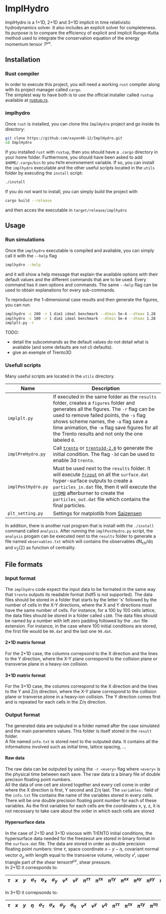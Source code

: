 # ImplHydro

ImplHydro is a 1+1D, 2+1D and 3+1D implicit in time relativistic hydrodynamics solver. It also includes an explicit solver for completeness.  
Its purpose is to compare the efficiency of explicit and implicit Runge-Kutta 
method used to integrate the conservation equation of the energy momentum tensor $T^{\mu\nu}$.

## Installation


### Rust compiler
In order to execute this project, you will need a working `rust` compiler along with its project manager called `cargo`.  
The simplest way to have both is to use the official installer called `rustup` available at [rustup.rs](https://rustup.rs).  


### implhydro
Once `rust` is installed, you can clone this `ImplHydro` project and go inside its directory:  
```bash
git clone https://github.com/xayon40-12/ImplHydro.git
cd ImplHydro
```

If you installed `rust` with `rustup`, then you should have a `.cargo` directory in your home folder. Furthermore, you should have been asked to add `$HOME/.cargo/bin` to you `PATH` environement variable. If so, you can install the `implhydro` executable and the other useful scripts located in the `utils` folder by executing the `install` script:  
```bash
./install
```

If you do not want to install, you can simply build the project with
```bash
cargo build --release
```
and then acces the executable in `target/release/implhydro`

## Usage

### Run simulations

Once the `implhydro` executable is compiled and available, you can simply call it with the `--help` flag
```bash
implhydro --help
```
and it will show a help message that explain the available options with their default values and the different commands that are to be used.
Every command has it own options and commands. The same `--help` flag can be used to obtain explanations for every sub-commands.  

To reproduce the 1-dimensional case results and then generate the figures, you can run:
```bash
implhydro -c 200 -r 1 dim1 ideal benchmark --dtmin 5e-4 --dtmax 1.28
implhydro -c 100 -r 1 dim1 ideal benchmark --dtmin 5e-4 --dtmax 1.28
implplt.py -r
```

TODO:  
- detail the subcommands as the default values do not detail what is available (and some defaults are not cli defaults).
- give an exemple of Trento3D

### Usefull scripts

Many useful scripts are located in the `utils` directory.  

| Name | Description |
|------|-------------|
| `implplt.py` | If executed in the same folder as the `results` folder, creates a `figures` folder and generates all the figures. The `-r` flag can be used to remove failed points, the `-s` flag shows scheme names, the `-a` flag save a time animation, the `-m` flag save figures for all the Trento results and not only the one labeled `0`. |
| `implPreHydro.py` | Call [`trento`](https://github.com/Duke-QCD/trento) or [`trento3d-2.0`](https://github.com/Duke-QCD/trento3d-2.0) to generate the initial condition. The flag `-3d` can be used to enable 3d `trento`. |
| `implPostHydro.py` | Must be used next to the `results` folder. It will execute [`frzout`](https://github.com/Duke-QCD/frzout) on all the `surface.dat` hyper-surface outputs to create a `particles_in.dat` file, then it will execute the [`UrQMD`](https://github.com/jbernhard/urqmd-afterburner) afterburner to create the `particles_out.dat` file which contains the final particles.|
| `plt_setting.py` | Settings for matplotlib from [Saizensen](https://github.com/MasakiyoK/Saizensen) |

In addition, there is another rust program that is install with the `./install` command called `analysis`. After running the `implPostHydro.py` script, the `analysis` progam can be executed next to the `results` folder to generate a file named `observables.txt` which will contains the observables $\mathrm{dN}_\mathrm{ch}/\mathrm{d}\eta$ and $v_2\{2\}$ as function of centrality.  

## File formats

### Input format

The `implhydro` code expect the input data to be formated in the same way that `trento` outputs its readable format (hdf5 is not supported). The data files should be stored in a folder that starts by the letter 's' followed by the number of cells in the X-Y directions, where the X and Y directions must have the same number of cells. For instance, for a 100 by 100 cells lattice, the data files should be stored in a folder called `s100`. The data files should be named by a number with left zero padding followed by the `.dat` file extension. For instance, in the case where 100 initial conditions are stored, the first file would be `00.dat` and the last one `99.dat`.  

#### 2+1D matrix format

For the 2+1D case, the columns correpsond to the X direction and the lines to the Y direction, where the X-Y plane correspond to the collision plane or transverse plane in a heavy-ion collision.

#### 3+1D matrix format

For the 3+1D case, the columns correspond to the X direction and the lines to the Y and Z/$\eta$ direction, where the X-Y plane correspond to the collision plane or tranverse plone in a heavy-ion collision. The Y direction comes first and is repeated for each cells in the Z/$\eta$ direction.

### Output format

The generated data are outputed in a folder named after the case simulated and the main parameters values. This folder is itself stored in the `result` folder.  
A file named `info.txt` is stored next to the outputed data. It contains all the informations involved such as initial time, lattice spacing, ...

#### Raw data

The raw data can be outputed by using the `-r <every>` flag where `<every>` is the physical time between each save. The raw data is a binary file of double precison floating point numbers.   
All the data of one cell are stored together and every cell come in order where the X direction is first, Y second and Z/$\eta$ last. The `variables:` field of the `info.txt` file contains the name of the variables stored in every cells. There will be one double precision floating point number for each of these variables. As the first variables for each cells are the coordinates x, y, z, it is not necessary to take care about the order in which each cells are stored

#### Hypersurface data

In the case of 2+1D and 3+1D viscous with TrENTO initial conditions, the hypersurface data needed for the freezeout are stored in binary format in the `surface.dat` file. The data are stored in order as double precision floating point numbers: time $\tau$, space coordinate $x-y-\eta$, covariant normal vector $\sigma_\mu$ with length equal to the transverse volume, velocity $v^i$,  upper triangle part of the shear tensor$\pi^{\mu\nu}$, shear pressure.  
In 2+1D it corresponds to:  


| $\tau$ | $x$ | $y$ | $\sigma_\tau$ | $\sigma_x$ | $\sigma_y$ | $v^x$ | $v^y$ | $\pi^{\tau\tau}$ | $\pi^{\tau x}$ | $\pi^{\tau y}$ | $\pi^{x x}$ | $\pi^{xy}$ | $\pi^{yy}$ | $\pi^{\eta\eta}$ | $\Pi$ |
|--|--|--|--|--|--|--|--|--|--|--|--|--|--|--|--|

In 3+1D it correpsonds to:  

| $\tau$ | $x$ | $y$ | $\eta$ | $\sigma_\tau$ | $\sigma_x$ | $\sigma_y$ | $\sigma_\eta$ | $v^x$ | $v^y$ | $v^\eta$ | $\pi^{\tau\tau}$ | $\pi^{\tau x}$ | $\pi^{\tau y}$ | $\pi^{\tau\eta}$ | $\pi^{xx}$ | $\pi^{xy}$ | $\pi^{x\eta}$ | $\pi^{yy}$ | $\pi^{y\eta}$ | $\pi^{\eta\eta}$ | $\Pi$ |
|--|--|--|--|--|--|--|--|--|--|--|--|--|--|--|--|--|--|--|--|--|--|
